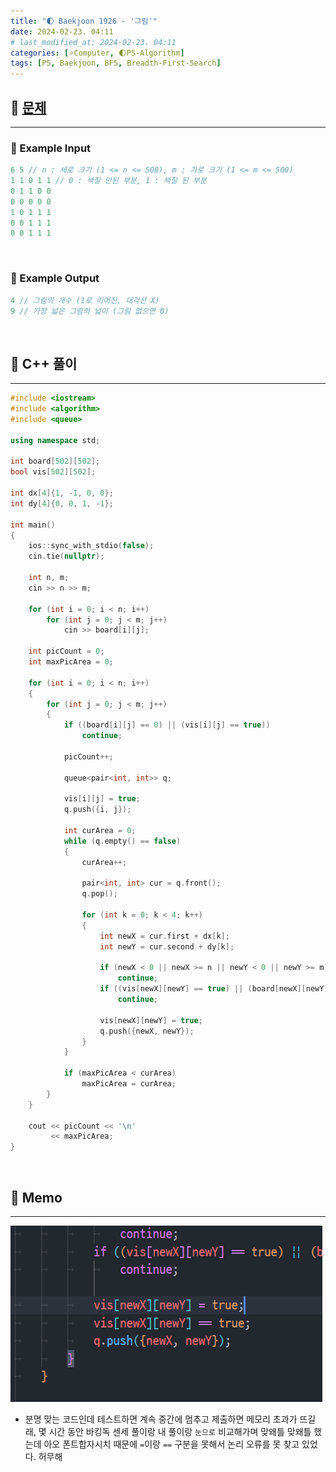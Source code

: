 ```yaml
---
title: "🌓 Baekjoon 1926 - '그림'"
date: 2024-02-23. 04:11
# last_modified_at: 2024-02-23. 04:11
categories: [⭐Computer, 🌓PS-Algorithm]
tags: [PS, Baekjoon, BFS, Breadth-First-Search]
---
```


## **💫 [문제](https://www.acmicpc.net/problem/1926)**

---

### **🫧 Example Input**

```cpp
6 5 // n : 세로 크기 (1 <= n <= 500), m : 가로 크기 (1 <= m <= 500)
1 1 0 1 1 // 0 : 색칠 안된 부분, 1 : 색칠 된 부분
0 1 1 0 0
0 0 0 0 0
1 0 1 1 1
0 0 1 1 1
0 0 1 1 1
```

<br>
<!-- ---- ---- ---- ----  ---- ---- ---- ----  ---- ---- ---- ----  ---- ---- ---- ---- -->

### **🫧 Example Output**

```cpp
4 // 그림의 개수 (1로 이어진, 대각선 X)
9 // 가장 넓은 그림의 넓이 (그림 없으면 0)
```

<br>
<!-- ---- ---- ---- ----  ---- ---- ---- ----  ---- ---- ---- ----  ---- ---- ---- ---- -->

## **💫 C++ 풀이**

---

```cpp
#include <iostream>
#include <algorithm>
#include <queue>

using namespace std;

int board[502][502];
bool vis[502][502];

int dx[4]{1, -1, 0, 0};
int dy[4]{0, 0, 1, -1};

int main()
{
	ios::sync_with_stdio(false);
	cin.tie(nullptr);

	int n, m;
	cin >> n >> m;

	for (int i = 0; i < n; i++)
		for (int j = 0; j < m; j++)
			cin >> board[i][j];

	int picCount = 0;
	int maxPicArea = 0;

	for (int i = 0; i < n; i++)
	{
		for (int j = 0; j < m; j++)
		{
			if ((board[i][j] == 0) || (vis[i][j] == true))
				continue;

			picCount++;

			queue<pair<int, int>> q;

			vis[i][j] = true;
			q.push({i, j});

			int curArea = 0;
			while (q.empty() == false)
			{
				curArea++;

				pair<int, int> cur = q.front();
				q.pop();

				for (int k = 0; k < 4; k++)
				{
					int newX = cur.first + dx[k];
					int newY = cur.second + dy[k];

					if (newX < 0 || newX >= n || newY < 0 || newY >= m)
						continue;
					if ((vis[newX][newY] == true) || (board[newX][newY] == 0))
						continue;

					vis[newX][newY] = true;
					q.push({newX, newY});
				}
			}

			if (maxPicArea < curArea)
				maxPicArea = curArea;
		}
	}

	cout << picCount << '\n'
		 << maxPicArea;
}
```

<br>
<!-- ---- ---- ---- ----  ---- ---- ---- ----  ---- ---- ---- ----  ---- ---- ---- ---- -->

## **💫 Memo**

---

![아놔](/assets/img/2024/240223_0000.png)

- 분명 맞는 코드인데 테스트하면 계속 중간에 멈추고 제출하면 메모리 초과가 뜨길래, 몇 시간 동안 바킹독 센세 풀이랑 내 풀이랑 `눈으로` 비교해가며 맞왜틀 맞왜틀 했는데 아오 폰트합자시치 때문에 `=`이랑 `==` 구분을 못해서 논리 오류를 못 찾고 있었다. 허무해

<br>
<!-- ---- ---- ---- ----  ---- ---- ---- ----  ---- ---- ---- ----  ---- ---- ---- ---- -->
